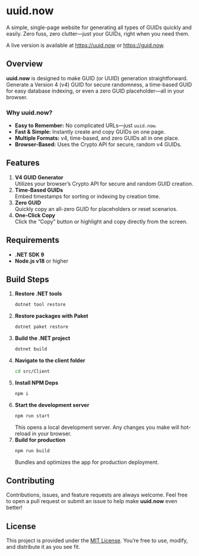 # uuid.now

A simple, single-page website for generating all types of GUIDs quickly and easily. Zero fuss, zero clutter—just your GUIDs, right when you need them.

A live version is available at https://uuid.now or https://guid.now.

## Overview

**uuid.now** is designed to make GUID (or UUID) generation straightforward. Generate a Version 4 (v4) GUID for secure randomness, a time-based GUID for easy database indexing, or even a zero GUID placeholder—all in your browser.

### Why uuid.now?
- **Easy to Remember:** No complicated URLs—just `uuid.now`.
- **Fast & Simple:** Instantly create and copy GUIDs on one page.
- **Multiple Formats:** v4, time-based, and zero GUIDs all in one place.
- **Browser-Based:** Uses the Crypto API for secure, random v4 GUIDs.

## Features

1. **V4 GUID Generator**  
   Utilizes your browser’s Crypto API for secure and random GUID creation.  
2. **Time-Based GUIDs**  
   Embed timestamps for sorting or indexing by creation time.  
3. **Zero GUID**  
   Quickly copy an all-zero GUID for placeholders or reset scenarios.  
4. **One-Click Copy**  
   Click the “Copy” button or highlight and copy directly from the screen.  

## Requirements

- **.NET SDK 9**  
- **Node.js v18** or higher  

## Build Steps

1. **Restore .NET tools**  
   ```bash
   dotnet tool restore
   ```
2. **Restore packages with Paket**  
   ```bash
   dotnet paket restore
   ```
3. **Build the .NET project**  
   ```bash
   dotnet build
   ```
4. **Navigate to the client folder**  
   ```bash
   cd src/Client
   ```
5. **Install NPM Deps**  
   ```bash
   npm i
   ```
6. **Start the development server**  
   ```bash
   npm run start
   ```
   This opens a local development server. Any changes you make will hot-reload in your browser.
7. **Build for production**  
   ```bash
   npm run build
   ```
   Bundles and optimizes the app for production deployment.

## Contributing

Contributions, issues, and feature requests are always welcome. Feel free to open a pull request or submit an issue to help make **uuid.now** even better!

## License

This project is provided under the [MIT License](LICENSE). You’re free to use, modify, and distribute it as you see fit.

